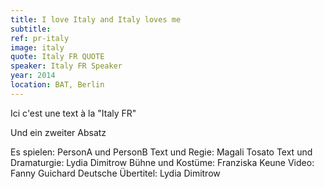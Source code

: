 ```yaml
---
title: I love Italy and Italy loves me
subtitle:
ref: pr-italy
image: italy
quote: Italy FR QUOTE
speaker: Italy FR Speaker
year: 2014
location: BAT, Berlin
---
```


Ici c'est une text à la "Italy FR"

Und ein zweiter Absatz

Es spielen: PersonA und PersonB
Text und Regie: Magali Tosato
Text und Dramaturgie: Lydia Dimitrow
Bühne und Kostüme: Franziska Keune
Video: Fanny Guichard
Deutsche Übertitel: Lydia Dimitrow
